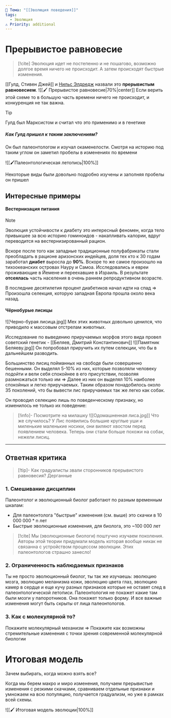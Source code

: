 ```yaml
---
📌 Тема: "[[Эволюция поведения]]"
tags:
  - Эволюция
⚠️ Priority: additional
---
```

# Прерывистое равновесие

>[!cite]
>Эволюция идет не постепенно и не пошагово, возможно долгое время ничего не происходит. А затем происходят быстрые изменения.

[[Гулд, Стивен Джей]]  и [Нильс Элдредж](https://ru.wikipedia.org/wiki/Элдредж,_Найлз) назвали это **прерывистым равновесием**.
![[🖌️ Прерывистое равновесие|70%|center]]
Если верить этой схеме то в большую часть времени ничего не происходит, и конкуренция не так важна.

>[!tip]
>Гулд был Марксистом и считал что это применимо и в генетике

##### Как Гулд пришел к таким заключениям?
Он был палеонтологом и изучал окаменелости. Смотря на историю под таким углом он заметил пробелы в изменениях по времени

![[🖌️Палеонтологическая летопись|100%]]

Некоторые виды были довольно подробно изучены и заполняя пробелы он пришел 

## Интересные примеры

#### Вестернизация питания

>[!Note]
>Эволюция устойчивости к диабету это интересный феномен, когда тело привыкшее за всю историю гоминоидов - накапливать калории, вдруг переводится на вестернизированный рацион.

Вскоре после того как западные традиционные полуфабрикаты стали преобладать в рационе аризонских индейцев, доля тех кто к 30 годам заработал **диабет** выросла до **90%**.
Вскоре то же самое произошло на тихоокеанских островах Науру и Самоа.
Исследовались и евреи проживающие в Йемене и переехавшие в Израиль.
В результате **отсеялась** часть населения в очень раннем репродуктивном возрасте.

В последние десятилетия процент диабетиков начал идти на спад => Произошла селекция, которую западная Европа прошла около века назад.

#### Чёрнобурые лисицы

![[Черно-бурая лисица.jpg]]
Мех этих животных довольно ценился, что приводило к массовым отстрелам животных.

Исследование по выведению приручаемых морфов этого вида провел советский генетик - [[Беляев, Дмитрий Константинович]]
![[Памятник Беляеву.jpg]]
Он попробовал приручить их путем селекции, что бы в дальнейшем разводить. 

Большинство лисиц пойманных на свободе были совершенно бешенными. Он выделял 5-10% из них, которые позволяли человеку подойти и вели себя спокойнее в его присутствии, позволяя размножаться только им => Далее из них он выделял 10% наиболее спокойных и легко приручаемых.
Таким образом понадобилось около 35 поколений, что бы вывести лис приручаемых так же легко как собак.

Он проводил селекцию лишь по поведенческому признаку, но изменилось не только их поведение:

>[!info]- Посмотрите на милашку
![[Одомашненная лиса.jpg]]
> Что же случилось? У Лис появились большие круглые уши и миленькие маленькие носики, они виляют хвостом перед появлением человека. Теперь они стали больше похожи на собак, нежели лисиц.

---
## Ответная критика

>[!tip]- Как градуалисты звали сторонников прерывистого равновесия?
>Дерганные 
### 1. Смешивание дисциплин
Палеонтолог и эволюционный биолог работают по разным временным шкалам:
- Для палеонтолога "быстрые" изменения (см. выше) это скачки в 10 000 000 * n лет
- Быстрые эволюционные изменения, для биолога, это ~100 000 лет
>[!cite]
>Мы (эволюционные биологи) поштучно изучаем поколения. Авторы этой теории придумали модель которая вообще никак не связанна с устройством процессом эволюции. Этих палеонтологов страшно занесло!

### 2. Ограниченность наблюдаемых признаков
Ты не просто эволюционный биолог, ты так же изучаешь: эволюцию мозга, эволюцию меланизма кожи, эволюцию цвета глаз, эволюцию камер в сердце и еще кучу разных признаков которые не оставят след в палеонтологической летописи.
Палеонтология не покажет какие там были мозги у папоротников. Она покажет только форму. И все важные изменения могут быть скрыты от лица палеонтологов.
### 3. Как с молекулярной то?
Покажите молекулярный механизм => Покажите как возможны стремительные изменения с точки зрения современной молекулярной биологии

# Итоговая модель

Зачем выбирать, когда можно взять все?

Когда мы берем макро и миро изменения, получаем прерывистые изменения с резкими скачками, сравниваем отдельные признаки и умножаем на всю популяцию, получается градуализм, но уже в рамках всей схемы.

![[🖌️ Итоговая модель эволюции|100%]]